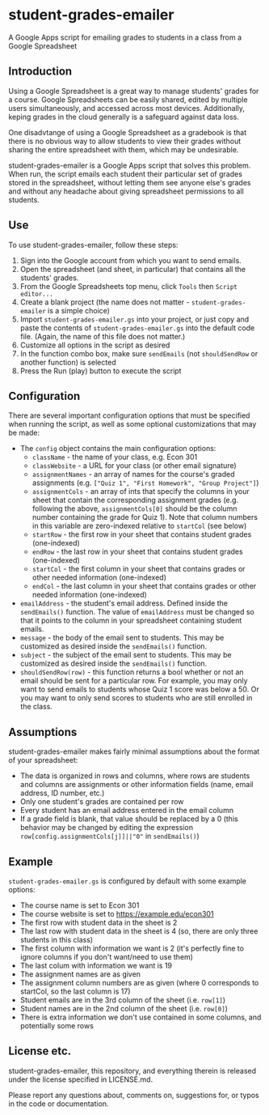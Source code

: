 # student-grades-emailer
A Google Apps script for emailing grades to students in a class from a Google Spreadsheet

## Introduction

Using a Google Spreadsheet is a great way to manage students' grades for a course.  Google Spreadsheets can be easily shared, edited by multiple users simultaneously, and accessed across most devices.  Additionally, keping grades in the cloud generally is a safeguard against data loss.

One disadvtange of using a Google Spreadsheet as a gradebook is that there is no obvious way to allow students to view their grades without sharing the entire spreadsheet with them, which may be undesirable.

student-grades-emailer is a Google Apps script that solves this problem.  When run, the script emails each student their particular set of grades stored in the spreadsheet, without letting them see anyone else's grades and without any headache about giving spreadsheet permissions to all students.

## Use

To use student-grades-emailer, follow these steps:

1. Sign into the Google account from which you want to send emails.
2. Open the spreadsheet (and sheet, in particular) that contains all the students' grades.
3. From the Google Spreadsheets top menu, click `Tools` then `Script editor...`
4. Create a blank project (the name does not matter - `student-grades-emailer` is a simple choice)
5. Import `student-grades-emailer.gs` into your project, or just copy and paste the contents of `student-grades-emailer.gs` into the default code file.  (Again, the name of this file does not matter.)
6. Customize all options in the script as desired
7. In the function combo box, make sure `sendEmails` (not `shouldSendRow` or another function) is selected
8. Press the Run (play) button to execute the script

## Configuration

There are several important configuration options that must be specified when running the script, as well as some optional customizations that may be made:

* The `config` object contains the main configuration options:
	* `className` - the name of your class, e.g. Econ 301
	* `classWebsite` - a URL for your class (or other email signature)
	* `assignmentNames` - an array of names for the course's graded assignments (e.g. `["Quiz 1", "First Homework", "Group Project"]`)
	* `assignmentCols` - an array of ints that specify the columns in your sheet that contain the corresponding assignment grades (e.g. following the above, `assignmentCols[0]` should be the column number containing the grade for Quiz 1).  Note  that column numbers in this variable are zero-indexed relative to `startCol` (see below)
	* `startRow` - the first row in your sheet that contains student grades (one-indexed)
	* `endRow` - the last row in your sheet that contains student grades (one-indexed)
	* `startCol` - the first column in your sheet that contains grades or other needed information (one-indexed)
	* `endCol` - the last column in your sheet that contains grades or other needed information (one-indexed)
* `emailAddress` - the student's email address.  Defined inside the `sendEmails()` function.  The value of `emailAddress` must be changed so that it points to the column in your spreadsheet containing student emails.
* `message` - the body of the email sent to students.  This may be customized as desired inside the `sendEmails()` function.
* `subject` - the subject of the email sent to students.  This may be customized as desired inside the `sendEmails()` function.
* `shouldSendRow(row)` - this function returns a bool whether or not an email should be sent for a particular row.  For example, you may only want to send emails to students whose Quiz 1 score was below a 50.  Or you may want to only send scores to students who are still enrolled in the class.

## Assumptions

student-grades-emailer makes fairly minimal assumptions about the format of your spreadsheet:

* The data is organized in rows and columns, where rows are students and columns are assignments or other information fields (name, email address, ID number, etc.)
* Only one student's grades are contained per row
* Every student has an email address entered in the email column
* If a grade field is blank, that value should be replaced by a 0 (this behavior may be changed by editing the expression `row[config.assignmentCols[j]]||"0"` in `sendEmails()`)

## Example

`student-grades-emailer.gs` is configured by default with some example options:

* The course name is set to Econ 301
* The course website is set to <https://example.edu/econ301>
* The first row with student data in the sheet is 2
* The last row with student data in the sheet is 4 (so, there are only three students in this class)
* The first column with information we want is 2 (it's perfectly fine to ignore columns if you don't want/need to use them)
* The last colum with information we want is 19
* The assignment names are as given
* The assignment column numbers are as given (where 0 corresponds to startCol, so the last column is 17)
* Student emails are in the 3rd column of the sheet (i.e. `row[1]`)
* Student names are in the 2nd column of the sheet (i.e. `row[0]`)
* There is extra information we don't use contained in some columns, and potentially some rows


## License etc.

student-grades-emailer, this repository, and everything therein is released under the license specified in LICENSE.md.

Please report any questions about, comments on, suggestions for, or typos in the code or documentation.
